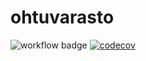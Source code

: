 # ohtuvarasto


![workflow badge](https://github.com/johannalehto/ohtuvarasto/workflows/CI/badge.svg) [![codecov](https://codecov.io/gh/johannalehto/ohtuvarasto/branch/main/graph/badge.svg?token=DW8YGZ635D)](https://codecov.io/gh/johannalehto/ohtuvarasto)
